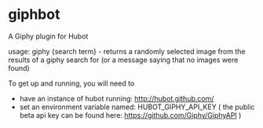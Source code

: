 giphbot
=======

A Giphy plugin for Hubot

usage:
giphy {search term} - returns a randomly selected image from the results of a giphy search for <term> (or a message saying that no images were found)

To get up and running, you will need to 
* have an instance of hubot running: http://hubot.github.com/
* set an environment variable named: HUBOT_GIPHY_API_KEY ( the public beta api key can be found here: https://github.com/Giphy/GiphyAPI )
